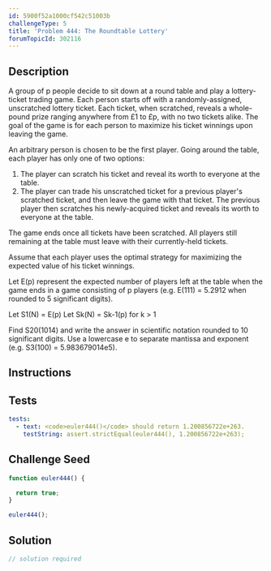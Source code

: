 ```yaml
---
id: 5900f52a1000cf542c51003b
challengeType: 5
title: 'Problem 444: The Roundtable Lottery'
forumTopicId: 302116
---
```


## Description

<section id='description'>

A group of p people decide to sit down at a round table and play a lottery-ticket trading game. Each person starts off with a randomly-assigned, unscratched lottery ticket. Each ticket, when scratched, reveals a whole-pound prize ranging anywhere from £1 to £p, with no two tickets alike. The goal of the game is for each person to maximize his ticket winnings upon leaving the game.

An arbitrary person is chosen to be the first player. Going around the table, each player has only one of two options:

1.  The player can scratch his ticket and reveal its worth to everyone at the table.
2.  The player can trade his unscratched ticket for a previous player's scratched ticket, and then leave the game with that ticket. The previous player then scratches his newly-acquired ticket and reveals its worth to everyone at the table.

The game ends once all tickets have been scratched. All players still remaining at the table must leave with their currently-held tickets.

Assume that each player uses the optimal strategy for maximizing the expected value of his ticket winnings.

Let E(p) represent the expected number of players left at the table when the game ends in a game consisting of p players (e.g. E(111) = 5.2912 when rounded to 5 significant digits).

Let S1(N) = E(p) Let Sk(N) = Sk-1(p) for k > 1

Find S20(1014) and write the answer in scientific notation rounded to 10 significant digits. Use a lowercase e to separate mantissa and exponent (e.g. S3(100) = 5.983679014e5).

</section>

## Instructions

<section id='instructions'>

</section>

## Tests

<section id='tests'>

```yml
tests:
  - text: <code>euler444()</code> should return 1.200856722e+263.
    testString: assert.strictEqual(euler444(), 1.200856722e+263);

```

</section>

## Challenge Seed

<section id='challengeSeed'>

<div id='js-seed'>

```js
function euler444() {

  return true;
}

euler444();
```

</div>

</section>

## Solution

<section id='solution'>

```js
// solution required
```

</section>
